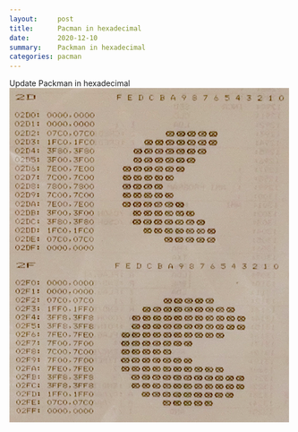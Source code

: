 ```yaml
---
layout:     post
title:      Pacman in hexadecimal
date:       2020-12-10
summary:    Packman in hexadecimal
categories: pacman
---
```

Update Packman in hexadecimal 
![recurrent neural network overview](/images/packman.png)
